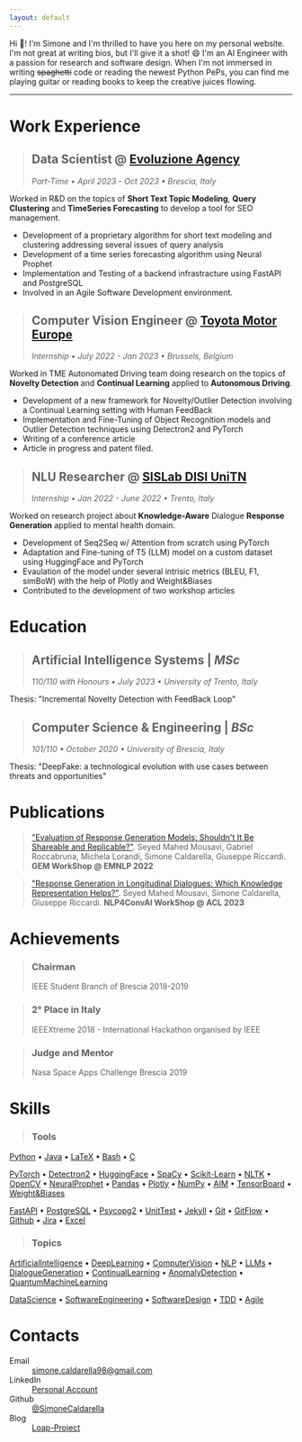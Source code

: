 ```yaml
---
layout: default
---
```


Hi 🖖! I'm Simone and I'm thrilled to have you here on my personal website. I'm not great at writing bios, but I'll give it a shot! 😄 I'm an AI Engineer with a passion for research and software design. When I'm not immersed in writing ~~spaghetti~~ code or reading the newest Python PePs, you can find me playing guitar or reading books to keep the creative juices flowing.

***

# Work Experience

> ## Data Scientist @ [Evoluzione Agency](https://evoluzione.agency)
>  *Part-Time • April 2023 - Oct 2023 • Brescia, Italy*

Worked in R&D on the topics of **Short Text Topic Modeling**, **Query Clustering** and **TimeSeries Forecasting** to develop a tool for SEO management. <br>

* Development of a proprietary algorithm for short text modeling and clustering addressing several issues of query analysis
* Development of a time series forecasting algorithm using Neural Prophet
* Implementation and Testing of a backend infrastracture using FastAPI and PostgreSQL
* Involved in an Agile Software Development environment.

> ## Computer Vision Engineer @ [Toyota Motor Europe](https://www.toyota-europe.com)
> *Internship • July 2022 - Jan 2023 • Brussels, Belgium*

Worked in TME Autonomated Driving team doing research on the topics of **Novelty Detection** and **Continual Learning** applied to **Autonomous Driving**. <br>

* Development of a new framework for Novelty/Outlier Detection involving a Continual Learning setting with Human FeedBack
* Implementation and Fine-Tuning of Object Recognition models and Outlier Detection techniques using Detectron2 and PyTorch
* Writing of a conference article
* Article in progress and patent filed.

> ## NLU Researcher @ [SISLab DISI UniTN](https://sisl.disi.unitn.it)
> *Internship • Jan 2022 - June 2022 • Trento, Italy*

Worked on research project about **Knowledge-Aware** Dialogue **Response Generation** applied to mental health domain. <br>

* Development of Seq2Seq w/ Attention from scratch using PyTorch
* Adaptation and Fine-tuning of T5 (LLM) model on a custom dataset using HuggingFace and PyTorch
* Evaulation of the model under several intrisic metrics (BLEU, F1, simBoW) with the help of Plotly and Weight\&Biases
* Contributed to the development of two workshop articles

# Education

> ## Artificial Intelligence Systems | *MSc*
> *110/110 with Honours • July 2023 • University of Trento, Italy*

Thesis: "Incremental Novelty Detection with FeedBack Loop"

> ## Computer Science & Engineering | *BSc*
> *101/110 • October 2020 • University of Brescia, Italy*

Thesis: "DeepFake: a technological evolution with use cases between threats and opportunities"

# Publications

> ["Evaluation of Response Generation Models: Shouldn't It Be Shareable and Replicable?"](https://aclanthology.org/2022.gem-1.12.pdf). Seyed Mahed Mousavi, Gabriel Roccabruna, Michela Lorandi, Simone Caldarella, Giuseppe Riccardi. **GEM WorkShop @ EMNLP 2022**

> ["Response Generation in Longitudinal Dialogues: Which Knowledge Representation Helps?"](https://aclanthology.org/2023.nlp4convai-1.1.pdf). Seyed Mahed Mousavi, Simone Caldarella, Giuseppe Riccardi. **NLP4ConvAI WorkShop @ ACL 2023**

# Achievements

> ### Chairman
>IEEE Student Branch of Brescia 2018-2019

> ### 2° Place in Italy
>IEEEXtreme 2018 - International Hackathon organised by IEEE

>### Judge and Mentor
>Nasa Space Apps Challenge Brescia 2019

# Skills

>### Tools

[Python](https://www.google.com/search?q=Python) • [Java](https://www.google.com/search?q=Java) • [LaTeX](https://www.google.com/search?q=LaTeX) • [Bash](https://www.google.com/search?q=Bash) • [C](https://www.google.com/search?q=c+programming+language) <br>

[PyTorch](https://www.google.com/search?q=PyTorch) • [Detectron2](https://www.google.com/search?q=Detectron2) • [HuggingFace](https://www.google.com/search?q=HuggingFace) • [SpaCy](https://www.google.com/search?q=SpaCy) • [Scikit-Learn](https://www.google.com/search?q=Scikit-Learn) • [NLTK](https://www.google.com/search?q=NLTK) • [OpenCV](https://www.google.com/search?q=OpenCV) • [NeuralProphet](https://www.google.com/search?q=neural+prophet) • [Pandas](https://www.google.com/search?q=Pandas) • [Plotly](https://www.google.com/search?q=Plotly) • [NumPy](https://www.google.com/search?q=NumPy) • [AIM](https://www.google.com/search?q=AIM) • [TensorBoard](https://www.google.com/search?q=TensorBoard) • [Weight&Biases](https://www.google.com/search?q=weight+%26+biases) <br> 

[FastAPI](https://www.google.com/search?q=FastAPI) • [PostgreSQL](https://www.google.com/search?q=PostgreSQL) • [Psycopg2](https://www.google.com/search?q=Psycopg2) • [UnitTest](https://www.google.com/search?q=UnitTest+python) • [Jekyll](https://www.google.com/search?q=jekyll+static+website) • [Git](https://www.google.com/search?q=git) • [GitFlow](https://www.google.com/search?q=gitflow) • [Github](https://www.google.com/search?q=github) • [Jira](https://www.google.com/search?q=jira+agile) • [Excel](https://www.google.com/search?q=excel)

> ### Topics

[ArtificialIntelligence](https://www.google.com/search?q=artificial+intelligence) • [DeepLearning](https://www.google.com/search?q=deep+learning) • [ComputerVision](https://www.google.com/search?q=computer+vision) • [NLP](https://www.google.com/search?q=natural+language+processing) • [LLMs](https://www.google.com/search?q=LLMs) • [DialogueGeneration](https://www.google.com/search?q=dialogue+generation) • [ContinualLearning](https://www.google.com/search?q=continual+learning) • [AnomalyDetection](https://www.google.com/search?q=anomaly+detection) • [QuantumMachineLearning](https://www.google.com/search?q=quantum+machine+learning) <br>

[DataScience](https://www.google.com/search?q=datascience) •  [SoftwareEngineering](https://www.google.com/search?q=software+engineering) • [SoftwareDesign](https://www.google.com/search?q=software+design) • [TDD](https://www.google.com/search?q=test+driven+development) • [Agile](https://www.google.com/search?q=agile)

# Contacts
<dl>
<dt>Email</dt>
<dd><a href= "mailto:simone.caldarella98@gmail.com">simone.caldarella98@gmail.com</a></dd>
<dt>LinkedIn</dt>
<dd><a href= "https://www.linkedin.com/in/simone-caldarella-16930b16a/">Personal Account</a></dd>
<dt>Github</dt>
<dd><a href= "https://github.com/SimoneCaldarella/">@SimoneCaldarella</a></dd>
<dt>Blog</dt>
<dd><a href= "https://lifeofaprocrastinator.github.io/">Loap-Project</a></dd>
</dl>

<!---

# Projects

<div class="polaroid">
<img src="./assets/img/undermant3.jpg" style="width:100%;">
</div>



<head>
<style>
<link rel="stylesheet" href="/assets/css/logo.css">
</style>
</head>



<div class="polaroid">
<a href="./another-page.html">
      <span class="link"></span>

  <div class="container">
  <p> Test project 1</p>
  </div>
  </a>
</div>
--->


